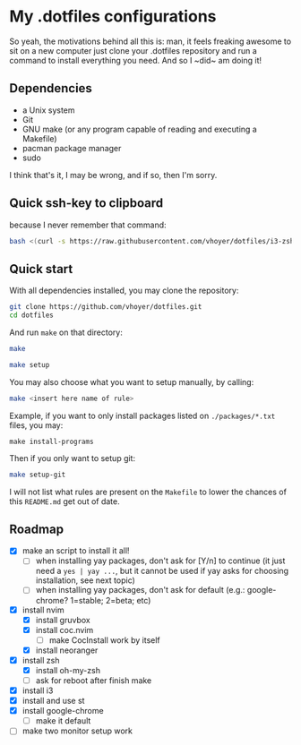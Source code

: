 My .dotfiles configurations
===========================

So yeah, the motivations behind all this is: man, it feels freaking awesome to sit on a new
computer just clone your .dotfiles repository and run a command to install everything you
need. And so I ~did~ am doing it!

## Dependencies

- a Unix system
- Git
- GNU make (or any program capable of reading and executing a Makefile)
- pacman package manager 
- sudo

I think that's it, I may be wrong, and if so, then I'm sorry.

## Quick ssh-key to clipboard

because I never remember that command:

```bash
bash <(curl -s https://raw.githubusercontent.com/vhoyer/dotfiles/i3-zsh/scripts/generate-ssh-key.sh) <your@email.here>
```

## Quick start

With all dependencies installed, you may clone the repository:

```bash
git clone https://github.com/vhoyer/dotfiles.git
cd dotfiles
```

And run `make` on that directory:

```bash
make

make setup
```

You may also choose what you want to setup manually, by calling:

```bash
make <insert here name of rule>
```

Example, if you want to only install packages listed on `./packages/*.txt` files, you may:

```
make install-programs
```

Then if you only want to setup git:

```bash
make setup-git
```

I will not list what rules are present on the `Makefile` to lower the chances of this
`README.md` get out of date.

## Roadmap

- [x] make an script to install it all!
	- [ ] when installing yay packages, don't ask for [Y/n] to continue (it just 
	      need a `yes | yay ...`, but it cannot be used if yay asks for choosing
	      installation, see next topic)
	- [ ] when installing yay packages, don't ask for default
	      (e.g.: google-chrome? 1=stable; 2=beta; etc)
- [x] install nvim
	- [x] install gruvbox
	- [x] install coc.nvim
		- [ ] make CocInstall work by itself
	- [x] install neoranger
- [x] install zsh
	- [x] install oh-my-zsh
	- [ ] ask for reboot after finish make
- [x] install i3
- [x] install and use st
- [x] install google-chrome
	- [ ] make it default
- [ ] make two monitor setup work
